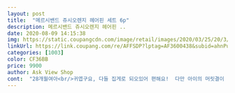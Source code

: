 ```yaml
---
layout: post 
title:  "메르시밴드 쥬시오렌지 헤어핀 세트 6p" 
description: 메르시밴드 쥬시오렌지 헤어핀 ..
date: 2020-08-09 14:15:38 
img: https://static.coupangcdn.com/image/retail/images/2020/03/25/20/3/35cd95de-2a09-4c92-b8fa-92c7828e9c53.jpg 
linkUrl: https://link.coupang.com/re/AFFSDP?lptag=AF3600438&subid=ahnPublicAsk&pageKey=1419569600&itemId=2457364038&vendorItemId=70450896782&traceid=V0-113-da5164cfe2b3cd37 
categories: [1003] 
color: CF36BB 
price: 9900 
author: Ask View Shop 
cont:  "28개월여아<br/>귀엽구요, 다들 집게로 되오있어 편해요!  다만 아이의 머릿결이 얇아서 스르륵 내려가는 건 어쩔수 없네용<br/>" 
---
```

